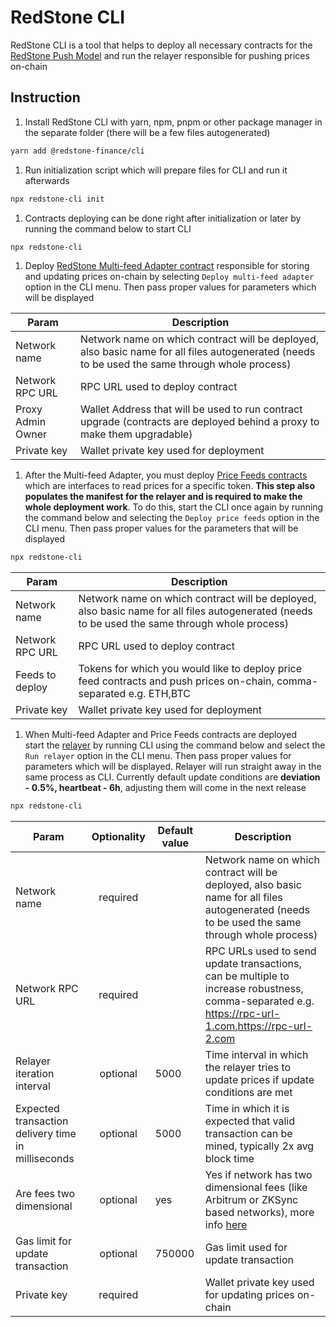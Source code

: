 # RedStone CLI

RedStone CLI is a tool that helps to deploy all necessary contracts for the [RedStone Push Model](https://docs.redstone.finance/docs/get-started/models/redstone-push/) and run the relayer responsible for pushing prices on-chain

## Instruction

1. Install RedStone CLI with yarn, npm, pnpm or other package manager in the separate folder (there will be a few files autogenerated)

```bash
yarn add @redstone-finance/cli
```

1. Run initialization script which will prepare files for CLI and run it afterwards

```bash
npx redstone-cli init
```

1. Contracts deploying can be done right after initialization or later by running the command below to start CLI

```bash
npx redstone-cli
```

1. Deploy [RedStone Multi-feed Adapter contract](https://docs.redstone.finance/docs/get-started/models/redstone-push/#contracts) responsible for storing and updating prices on-chain by selecting `Deploy multi-feed adapter` option in the CLI menu. Then pass proper values for parameters which will be displayed

| Param             | Description                                                                                                                                    |
| ----------------- | ---------------------------------------------------------------------------------------------------------------------------------------------- |
| Network name      | Network name on which contract will be deployed, also basic name for all files autogenerated (needs to be used the same through whole process) |
| Network RPC URL   | RPC URL used to deploy contract                                                                                                                |
| Proxy Admin Owner | Wallet Address that will be used to run contract upgrade (contracts are deployed behind a proxy to make them upgradable)                       |
| Private key       | Wallet private key used for deployment                                                                                                         |

1. After the Multi-feed Adapter, you must deploy [Price Feeds contracts](https://docs.redstone.finance/docs/get-started/models/redstone-push/#contracts) which are interfaces to read prices for a specific token. **This step also populates the manifest for the relayer and is required to make the whole deployment work**. To do this, start the CLI once again by running the command below and selecting the `Deploy price feeds` option in the CLI menu. Then pass proper values for the parameters that will be displayed

```bash
npx redstone-cli
```

| Param           | Description                                                                                                                                    |
| --------------- | ---------------------------------------------------------------------------------------------------------------------------------------------- |
| Network name    | Network name on which contract will be deployed, also basic name for all files autogenerated (needs to be used the same through whole process) |
| Network RPC URL | RPC URL used to deploy contract                                                                                                                |
| Feeds to deploy | Tokens for which you would like to deploy price feed contracts and push prices on-chain, comma-separated e.g. ETH,BTC                          |
| Private key     | Wallet private key used for deployment                                                                                                         |

1. When Multi-feed Adapter and Price Feeds contracts are deployed start the [relayer](https://docs.redstone.finance/docs/get-started/models/redstone-push/#relayer) by running CLI using the command below and select the `Run relayer` option in the CLI menu. Then pass proper values for parameters which will be displayed. Relayer will run straight away in the same process as CLI. Currently default update conditions are **deviation - 0.5%, heartbeat - 6h**, adjusting them will come in the next release

```bash
npx redstone-cli
```

| Param                                              | Optionality | Default value | Description                                                                                                                                                                                |
| -------------------------------------------------- | :---------: | ------------- | ------------------------------------------------------------------------------------------------------------------------------------------------------------------------------------------ |
| Network name                                       |  required   |               | Network name on which contract will be deployed, also basic name for all files autogenerated (needs to be used the same through whole process)                                             |
| Network RPC URL                                    |  required   |               | RPC URLs used to send update transactions, can be multiple to increase robustness, comma-separated e.g. https://rpc-url-1.com,https://rpc-url-2.com                                        |
| Relayer iteration interval                         |  optional   | 5000          | Time interval in which the relayer tries to update prices if update conditions are met                                                                                                     |
| Expected transaction delivery time in milliseconds |  optional   | 5000          | Time in which it is expected that valid transaction can be mined, typically 2x avg block time                                                                                              |
| Are fees two dimensional                           |  optional   | yes           | Yes if network has two dimensional fees (like Arbitrum or ZKSync based networks), more info [here](https://medium.com/offchainlabs/understanding-arbitrum-2-dimensional-fees-fd1d582596c9) |
| Gas limit for update transaction                   |  optional   | 750000        | Gas limit used for update transaction                                                                                                                                                      |
| Private key                                        |  required   |               | Wallet private key used for updating prices on-chain                                                                                                                                       |

